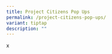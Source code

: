 ```yaml
---
title: Project Citizens Pop Ups
permalink: /project-citizens-pop-ups/
variant: tiptap
description: ""
---
```

<p>x</p>